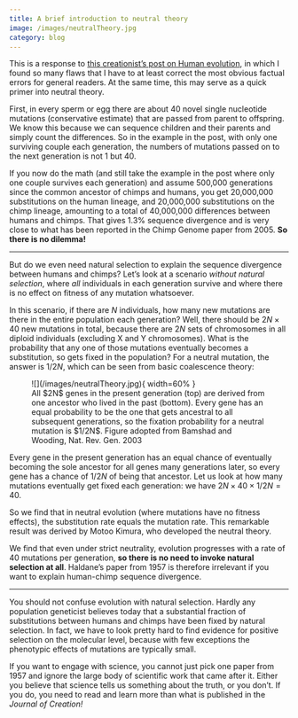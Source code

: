 ```yaml
---
title: A brief introduction to neutral theory
image: /images/neutralTheory.jpg
category: blog
---
```


This is a response to [this creationist’s post on Human evolution](https://billnugent56.medium.com/haldane-s-dilemma-shows-impossibility-of-ape-to-human-evolution-93bc7edb4830),
in which I found so many flaws that I have to at least correct the most obvious
factual errors for general readers. At the same time, this may serve as a quick
primer into neutral theory.

<!--more-->

First, in every sperm or egg there are about 40 novel single nucleotide
mutations (conservative estimate) that are passed from parent to offspring. We
know this because we can sequence children and their parents and simply count
the differences. So in the example in the post, with only one surviving couple
each generation, the numbers of mutations passed on to the next generation is
not 1 but 40.

If you now do the math (and still take the example in the post where only one
couple survives each generation) and assume 500,000 generations since the common
ancestor of chimps and humans, you get 20,000,000 substitutions on the human
lineage, and 20,000,000 substitutions on the chimp lineage, amounting to a total
of 40,000,000 differences between humans and chimps. That gives 1.3% sequence
divergence and is very close to what has been reported in the Chimp Genome paper
from 2005. **So there is no dilemma!**

*****

But do we even need natural selection to explain the sequence divergence between
humans and chimps? Let’s look at a scenario *without natural selection*, where
*all* individuals in each generation survive and where there is no effect on
fitness of any mutation whatsoever.

In this scenario, if there are $N$ individuals, how many new mutations are there
in the entire population each generation? Well, there should be $2N \times 40$ new
mutations in total, because there are $2N$ sets of chromosomes in all diploid
individuals (excluding X and Y chromosomes). What is the probability that any
one of those mutations eventually becomes a substitution, so gets fixed in the
population? For a neutral mutation, the answer is $1/2N$, which can be seen from
basic coalescence theory:

<figure>
![](/images/neutralTheory.jpg){ width=60% }
<figcaption>All $2N$ genes in the present generation (top) are derived from one ancestor who
lived in the past (bottom). Every gene has an equal probability to be the one
that gets ancestral to all subsequent generations, so the fixation probability
for a neutral mutation is $1/2N$. Figure adopted from Bamshad and Wooding, Nat.
Rev. Gen. 2003</figcaption>
</figure>

Every gene in the present generation has an equal chance of eventually becoming
the sole ancestor for all genes many generations later, so every gene has a
chance of $1/2N$ of being that ancestor. Let us look at how many mutations
eventually get fixed each generation: we have $2N \times 40 \times 1/2N = 40$.

So we find that in neutral evolution (where mutations have no fitness effects),
the substitution rate equals the mutation rate. This remarkable result was
derived by Motoo Kimura, who developed the neutral theory.

We find that even under strict neutrality, evolution progresses with a rate of
40 mutations per generation, **so there is no need to invoke natural selection
at all**. Haldane’s paper from 1957 is therefore irrelevant if you want to
explain human-chimp sequence divergence.

*****

You should not confuse evolution with natural selection. Hardly any population
geneticist believes today that a substantial fraction of substitutions between
humans and chimps have been fixed by natural selection. In fact, we have to look
pretty hard to find evidence for positive selection on the molecular level,
because with few exceptions the phenotypic effects of mutations are typically
small.

If you want to engage with science, you cannot just pick one paper from 1957 and
ignore the large body of scientific work that came after it. Either you believe
that science tells us something about the truth, or you don’t. If you do, you
need to read and learn more than what is published in the *Journal of Creation!*

